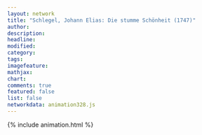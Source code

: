 ```yaml
---
layout: network
title: "Schlegel, Johann Elias: Die stumme Schönheit (1747)"
author:
description:
headline:
modified:
category:
tags:
imagefeature: 
mathjax: 
chart: 
comments: true
featured: false
list: false
networkdata: animation328.js
---
```

{% include animation.html %}
